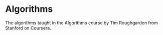 # Algorithms
The algorithms taught in the Algorithms course by Tim Roughgarden from Stanford on Coursera. 
